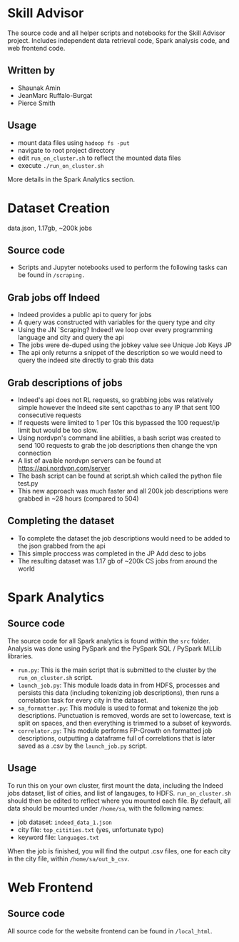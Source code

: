 # Skill Advisor

The source code and all helper scripts and notebooks for the Skill Advisor
project.  Includes independent data retrieval code, Spark analysis code, and
web frontend code.

## Written by

* Shaunak Amin
* JeanMarc Ruffalo-Burgat
* Pierce Smith

## Usage
- mount data files using `hadoop fs -put`
- navigate to root project directory
- edit `run_on_cluster.sh` to reflect the mounted data files
- execute `./run_on_cluster.sh`

More details in the Spark Analytics section.

# Dataset Creation
data.json, 1.17gb, ~200k jobs

## Source code
- Scripts and Jupyter notebooks used to perform the following tasks can be
  found in `/scraping.`

## Grab jobs off Indeed
- Indeed provides a public api to query for jobs
- A query was constructed with variables for the query type and city
- Using the JN `Scraping? Indeed! we loop over every programming language and city and query the api
- The jobs were de-duped using the jobkey value see Unique Job Keys JP
- The api only returns a snippet of the description so we would need to query the indeed site directly to grab this data

## Grab descriptions of jobs
- Indeed's api does not RL requests, so grabbing jobs was relatively simple however the Indeed site sent capcthas to any IP that sent 100 consecutive requests
- If requests were limited to 1 per 10s this bypassed the 100 request/ip limit but would be too slow.
- Using nordvpn's command line abilities, a bash script was created to send 100 requests to grab the job descriptions then change the vpn connection
- A list of avaible nordvpn servers can be found at https://api.nordvpn.com/server
- The bash script can be found at script.sh which called the python file test.py
- This new approach was much faster and all 200k job descriptions were grabbed in ~28 hours (compared to 504)

## Completing the dataset
- To complete the dataset the job descriptions would need to be added to the json grabbed from the api
- This simple proccess was completed in the JP Add desc to jobs
- The resulting dataset was 1.17 gb of ~200k CS jobs from around the world


# Spark Analytics

## Source code

The source code for all Spark analytics is found within the `src` folder.
Analysis was done using PySpark and the PySpark SQL / PySpark MLLib libraries.

- `run.py`: This is the main script that is submitted to the cluster by the
   `run_on_cluster.sh` script.
- `launch_job.py`: This module loads data in from HDFS, processes and persists
   this data (including tokenizing job descriptions), then runs a correlation
   task for every city in the dataset.
- `sa_formatter.py`: This module is used to format and tokenize the job
   descriptions. Punctuation is removed, words are set to lowercase, text is
   split on spaces, and then everything is trimmed to a subset of keywords.
- `correlator.py`: This module performs FP-Growth on formatted job descriptions,
   outputting a dataframe full of correlations that is later saved as a .csv by
   the `launch_job.py` script.

## Usage

To run this on your own cluster, first mount the data, including the Indeed
jobs dataset, list of cities, and list of langauges, to HDFS.
`run_on_cluster.sh` should then be edited to reflect where you mounted each
file. By default, all data should be mounted under `/home/sa`, with the
following names:

- job dataset: `indeed_data_1.json`
- city file: `top_citities.txt` (yes, unfortunate typo)
- keyword file: `languages.txt`

When the job is finished, you will find the output .csv files, one for each
city in the city file, within `/home/sa/out_b_csv`.

# Web Frontend

## Source code

All source code for the website frontend can be found in `/local_html`.
